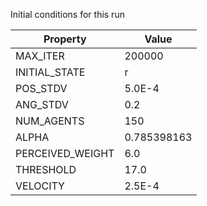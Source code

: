 Initial conditions for this run

| Property     | Value     |
|--------------|-----------|
|MAX_ITER|200000|
|INITIAL_STATE|r|
|POS_STDV|5.0E-4|
|ANG_STDV|0.2|
|NUM_AGENTS|150|
|ALPHA| 0.785398163|
|PERCEIVED_WEIGHT|6.0|
|THRESHOLD|17.0|
|VELOCITY|2.5E-4|